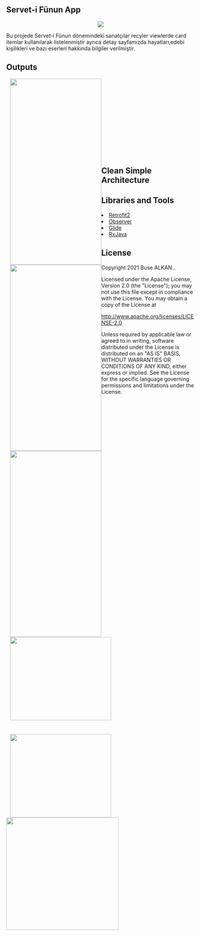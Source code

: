 ## Servet-i Fünun App 
<p align="center"><img src="https://raw.githubusercontent.com/busealkan/h5190059busealkan/master/app/src/main/res/drawable/logo.jpg"/></p>
Bu projede Servet-i Fünun dönemindeki sanatçılar recyler viewlerde card itemlar kullanılarak listelenmiştir ayrıca detay sayfamızda hayatları,edebi kişilikleri ve bazı   eserleri hakkında bilgiler verilmiştir.

## Outputs

<p><img style="float:left;height:496px;width:244px;margin-left:10px;" src="https://raw.githubusercontent.com/busealkan/h5190059busealkan/master/screens/E1_splash.png"/></p>

<p><img style="float:left;height:496px;width:244px;margin-left:10px;" src="https://raw.githubusercontent.com/busealkan/h5190059busealkan/master/screens/E2_liste.png"/></p>

<p><img style="float:left;height:496px;width:244px;margin-left:10px;" src="https://raw.githubusercontent.com/busealkan/h5190059busealkan/master/screens/E3_detay.png"/></p>

<p><img style="float:left;height:222px;width:270px;margin-left:10px;" src="https://raw.githubusercontent.com/busealkan/h5190059busealkan/master/screens/alert_internet.png"/><p>
   
   <br/><br/><br/><br/><br/><br/><br/><br/><br/><br/><br/><br/>
   
<p><img style="float:left;height:222px;width:270px;margin-left:10px;margin-top:37px;" src="https://raw.githubusercontent.com/busealkan/h5190059busealkan/master/screens/alert_cikis.png"/></p>

## Clean Simple Architecture
<p><img style="float:left;height:300px;width:300px;" src="https://raw.githubusercontent.com/busealkan/h5190059busealkan/master/images/mvc.png"/></p>

## Libraries and Tools 
<li><a href="https://square.github.io/retrofit/">Retrofit2</a></li>
<li><a href="https://developer.android.com/reference/android/arch/lifecycle/Observer">Observer</a></li> 
<li><a href="https://bumptech.github.io/glide/doc/download-setup.html">Glide</a></li>
<li><a href="https://github.com/ReactiveX/RxJava">RxJava</a></li> 


## License
Copyright 2021 Buse ALKAN..

Licensed under the Apache License, Version 2.0 (the "License");
you may not use this file except in compliance with the License.
You may obtain a copy of the License at

   http://www.apache.org/licenses/LICENSE-2.0

Unless required by applicable law or agreed to in writing, software
distributed under the License is distributed on an "AS IS" BASIS,
WITHOUT WARRANTIES OR CONDITIONS OF ANY KIND, either express or implied.
See the License for the specific language governing permissions and
limitations under the License.
